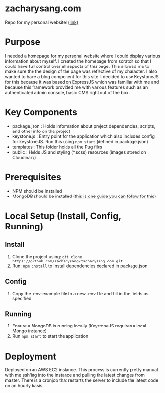 # zacharysang.com
Repo for my personal website! [(link)](https://zacharysang.com)

# Purpose
I needed a homepage for my personal website where I could display various information about myself. 
I created the homepage from scratch so that I could have full control over all aspects of this page. This allowed me to make sure the the design of the page was reflective of my character.
I also wanted to have a blog component for this site. I decided to use KeystoneJS for this because it was based on ExpressJS which was familiar with me and because this framework provided me with 
various features such as an authenticated admin console, basic CMS right out of the box.

# Key Components
* package.json : Holds information about project dependencies, scripts, and other info on the project
* keystone.js : Entry point for the application which also includes config for keystoneJS. Run this using `npm start` (defined in package.json)
* templates : This folder holds all the Pug files
* public : Holds JS and styling (*.scss) resources (images stored on Cloudinary)

# Prerequisites
* NPM should be installed
* MongoDB should be installed ([this is one guide you can follow for this](https://docs.mongodb.com/manual/tutorial/install-mongodb-on-windows/))

# Local Setup (Install, Config, Running)
## Install
1. Clone the project using: `git clone https://github.com/zacharysang/zacharysang.com.git`
2. Run: `npm install` to install dependencies declared in package.json

## Config
1. Copy the .env-example file to a new .env file and fill in the fields as specified

## Running
1. Ensure a MongoDB is running locally (KeystoneJS requires a local Mongo instance)
2. Run `npm start` to start the application

# Deployment
Deployed on an AWS EC2 instance. 
This process is currently pretty manual with me ssh'ing into the instance and pulling the latest changes from master. There is a cronjob that restarts the server to include the latest code on an hourly basis.
